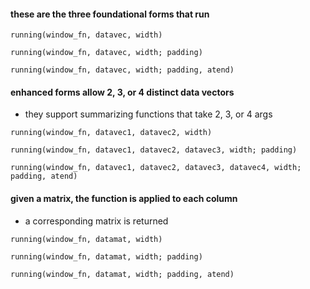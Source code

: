 
#### these are the three foundational forms that run

```
running(window_fn, datavec, width)

running(window_fn, datavec, width; padding)

running(window_fn, datavec, width; padding, atend)
```

#### enhanced forms allow 2, 3, or 4 distinct data vectors

- they support summarizing functions that take 2, 3, or 4 args

```
running(window_fn, datavec1, datavec2, width)

running(window_fn, datavec1, datavec2, datavec3, width; padding)

running(window_fn, datavec1, datavec2, datavec3, datavec4, width; padding, atend)
```

#### given a matrix, the function is applied to each column
- a corresponding matrix is returned

```
running(window_fn, datamat, width)

running(window_fn, datamat, width; padding)

running(window_fn, datamat, width; padding, atend)
```



